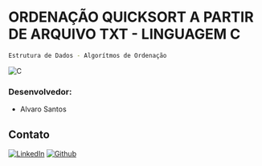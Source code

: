 # ORDENAÇÃO QUICKSORT A PARTIR DE ARQUIVO TXT - LINGUAGEM C

```sh
Estrutura de Dados - Algorítmos de Ordenação
```

<div align="left">
	<img src="https://img.shields.io/badge/-C-dimgray?style=for-the-badge" alt="C">
</div>

### Desenvolvedor:

* Alvaro Santos

## Contato

[![LinkedIn][linkedin-shield]][linkedin-url]
[![Github][github-shield]][github-url]

[linkedin-shield]: https://img.shields.io/badge/-LinkedIn-white.svg?logo=linkedin&colorB=0077B5&logoColor=white
[linkedin-url]: https://www.linkedin.com/in/alvaro-andrade-48596b117/
[github-shield]: https://img.shields.io/badge/-Github-black.svg?logo=github&colorB=181717&logoColor=white
[github-url]: https://github.com/alvarosantosph
